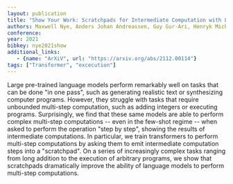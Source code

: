 ```yaml
---
layout: publication
title: "Show Your Work: Scratchpads for Intermediate Computation with Language Models"
authors: Maxwell Nye, Anders Johan Andreassen, Guy Gur-Ari, Henryk Michalewski, Jacob Austin, David Bieber, David Dohan, Aitor Lewkowycz, Maarten Bosma, David Luan, Charles Sutton, Augustus Odena
conference:
year: 2021
bibkey: nye2021show
additional_links:
   - {name: "ArXiV", url: "https://arxiv.org/abs/2112.00114"}
tags: ["Transformer", "excecution"]
---
```

Large pre-trained language models perform remarkably well on tasks that can be done "in one pass", such as generating realistic text or synthesizing computer programs. However, they struggle with tasks that require unbounded multi-step computation, such as adding integers or executing programs. Surprisingly, we find that these same models are able to perform complex multi-step computations -- even in the few-shot regime -- when asked to perform the operation "step by step", showing the results of intermediate computations. In particular, we train transformers to perform multi-step computations by asking them to emit intermediate computation steps into a "scratchpad". On a series of increasingly complex tasks ranging from long addition to the execution of arbitrary programs, we show that scratchpads dramatically improve the ability of language models to perform multi-step computations.
